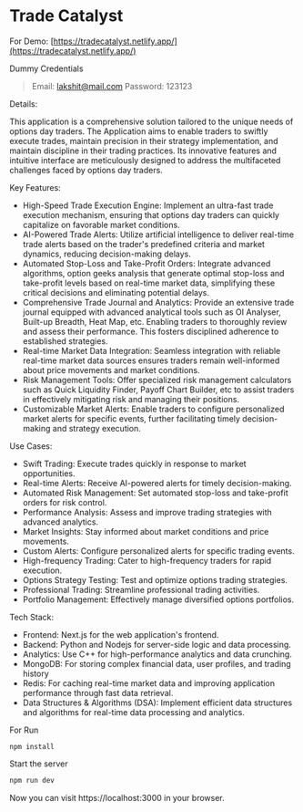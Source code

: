 # Trade Catalyst

For Demo: [https://tradecatalyst.netlify.app/](https://tradecatalyst.netlify.app/)

Dummy Credentials
> Email: lakshit@mail.com
> Password: 123123

Details:

This application is a comprehensive solution tailored to the unique needs of options day traders. The Application aims to enable traders to swiftly execute trades, maintain precision in their strategy implementation, and maintain discipline in their trading practices. Its innovative features and intuitive interface are meticulously designed to address the multifaceted challenges faced by options day traders.

Key Features:

* High-Speed Trade Execution Engine: Implement an ultra-fast trade execution mechanism, ensuring that options day traders can quickly capitalize on favorable market conditions.
* AI-Powered Trade Alerts: Utilize artificial intelligence to deliver real-time trade alerts based on the trader's predefined criteria and market dynamics, reducing decision-making delays.
* Automated Stop-Loss and Take-Profit Orders: Integrate advanced algorithms, option geeks analysis that generate optimal stop-loss and take-profit levels based on real-time market data, simplifying these critical decisions and eliminating potential delays.
* Comprehensive Trade Journal and Analytics: Provide an extensive trade journal equipped with advanced analytical tools such as OI Analyser, Built-up Breadth, Heat Map, etc. Enabling traders to thoroughly review and assess their performance. This fosters disciplined adherence to established strategies.
* Real-time Market Data Integration: Seamless integration with reliable real-time market data sources ensures traders remain well-informed about price movements and market conditions.
* Risk Management Tools: Offer specialized risk management calculators such as Quick Liquidity Finder, Payoff Chart Builder, etc to assist traders in effectively mitigating risk and managing their positions.
* Customizable Market Alerts: Enable traders to configure personalized market alerts for specific events, further facilitating timely decision-making and strategy execution.

Use Cases:

* Swift Trading: Execute trades quickly in response to market opportunities.
* Real-time Alerts: Receive AI-powered alerts for timely decision-making.
* Automated Risk Management: Set automated stop-loss and take-profit orders for risk control.
* Performance Analysis: Assess and improve trading strategies with advanced analytics.
* Market Insights: Stay informed about market conditions and price movements.
* Custom Alerts: Configure personalized alerts for specific trading events.
* High-frequency Trading: Cater to high-frequency traders for rapid execution.
* Options Strategy Testing: Test and optimize options trading strategies.
* Professional Trading: Streamline professional trading activities.
* Portfolio Management: Effectively manage diversified options portfolios.
  
Tech Stack:

* Frontend: Next.js for the web application's frontend.
* Backend: Python and Nodejs for server-side logic and data processing.
* Analytics: Use C++ for high-performance analytics and data crunching.
* MongoDB: For storing complex financial data, user profiles, and trading history
* Redis: For caching real-time market data and improving application performance through fast data retrieval.
* Data Structures & Algorithms (DSA): Implement efficient data structures and algorithms for real-time data processing and analytics.

For Run
```
npm install
```

Start the server

    
        
```bash
npm run dev
```

Now you can visit https://localhost:3000 in your browser.
